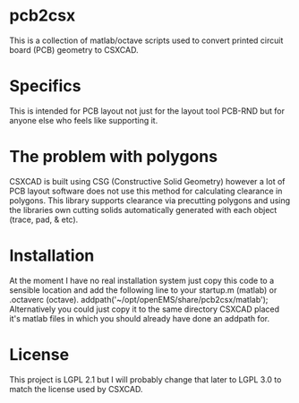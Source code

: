 # pcb2csx
This is a collection of matlab/octave scripts used to convert printed circuit board (PCB) geometry to CSXCAD.

# Specifics
This is intended for PCB layout not just for the layout tool PCB-RND but for anyone else who feels like supporting it.

# The problem with polygons
CSXCAD is built using CSG (Constructive Solid Geometry) however a lot of PCB layout software does not use this method for calculating clearance in polygons. This library supports clearance via precutting polygons and using the libraries own cutting solids automatically generated with each object (trace, pad, & etc).

# Installation
At the moment I have no real installation system just copy this code to a sensible location and add the following line to your startup.m (matlab) or .octaverc (octave).
addpath('~/opt/openEMS/share/pcb2csx/matlab');
Alternatively you could just copy it to the same directory CSXCAD placed it's matlab files in which you should already have done an addpath for.

# License
This project is LGPL 2.1 but I will probably change that later to LGPL 3.0 to match the license used by CSXCAD.



